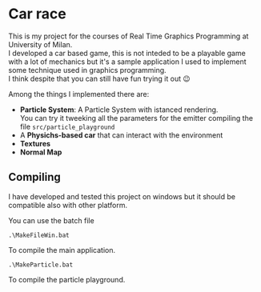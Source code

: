 # Car race
This is my project for the courses of Real Time Graphics Programming at University of Milan.   
I developed a car based game, this is not inteded to be a playable game with a lot of mechanics but it's a sample application I used to implement some technique used in graphics programming.   
I think despite that you can still have fun trying it out :wink:   

Among the things I implemented there are:
- **Particle System**: A Particle System with istanced rendering.   
You can try it tweeking all the parameters for the emitter compiling the file `src/particle_playground`
- A **Physichs-based car** that can interact with the environment 
- **Textures**
- **Normal Map**

## Compiling
I have developed and tested this project on windows but it should be compatible also with other platform.  

You can use the batch file   
```
.\MakeFileWin.bat
```   
To compile the main application.   
    
    
```
.\MakeParticle.bat
```   
To compile the particle playground.   



